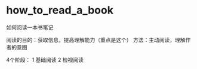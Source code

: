 how_to_read_a_book
==================

如何阅读一本书笔记

阅读的目的：获取信息，提高理解能力（重点是这个）
方法：主动阅读，理解作者的意图

4个阶段：
1 基础阅读
2 检视阅读
